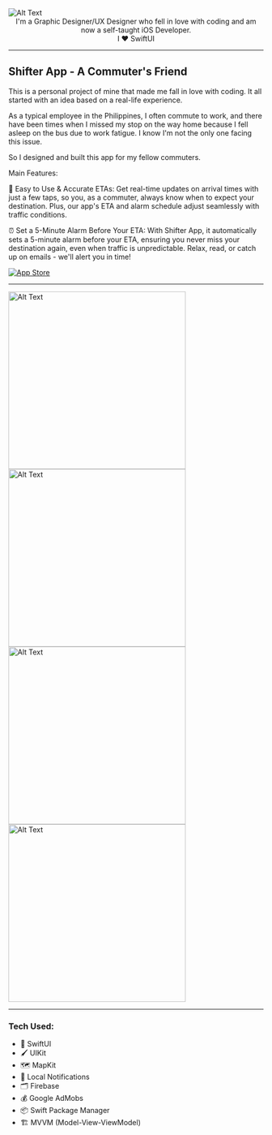 <img src="https://i.imgur.com/yYF3oys.png" alt="Alt Text">

<div align="center"> I'm a Graphic Designer/UX Designer who fell in love with coding and am now a self-taught iOS Developer. </div>
<div align="center"> I ♥️ SwiftUI </div>

---

## Shifter App - A Commuter's Friend

This is a personal project of mine that made me fall in love with coding. It all started with an idea based on a real-life experience.

As a typical employee in the Philippines, I often commute to work, and there have been times when I missed my stop on the way home because I fell asleep on the bus due to work fatigue. I know I'm not the only one facing this issue.

So I designed and built this app for my fellow commuters.

Main Features:

📍 Easy to Use & Accurate ETAs: Get real-time updates on arrival times with just a few taps, so you, as a commuter, always know when to expect your destination. Plus, our app's ETA and alarm schedule adjust seamlessly with traffic conditions.

⏰ Set a 5-Minute Alarm Before Your ETA: With Shifter App, it automatically sets a 5-minute alarm before your ETA, ensuring you never miss your destination again, even when traffic is unpredictable. Relax, read, or catch up on emails - we'll alert you in time!

[![App Store](https://i.imgur.com/99ZM87p.png)](https://apps.apple.com/app/id6462993220) 

---
<img src="https://i.imgur.com/BFfkz1J.png" alt="Alt Text" height="350"> <img src="https://i.imgur.com/H3OAQ6L.png" alt="Alt Text" height="350"> <img src="https://i.imgur.com/YFW9Mb6.png" alt="Alt Text" height="350"> <img src="https://i.imgur.com/io0Skfn.png" alt="Alt Text" height="350">
***

### Tech Used:

* 🎨 SwiftUI
* 🖌️ UIKit
* 🗺️ MapKit
* 🔔 Local Notifications
* 🗂️ Firebase
* 💰 Google AdMobs
* 📦 Swift Package Manager
* 🏗️ MVVM (Model-View-ViewModel)

